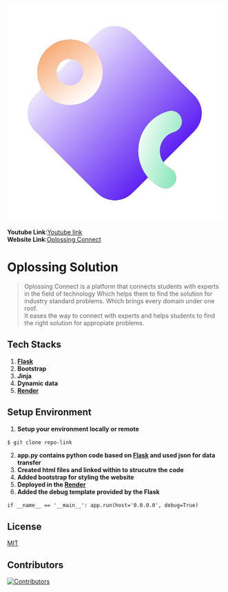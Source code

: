 <div style="object-fit:cover;" >
  <img src="static/logo.png">
</div>

**Youtube Link**:[Youtube link](https://youtu.be/VXjTE_w6Ank)<br>
**Website Link**:[Oplossing Connect](http://oplossing-connect.onrender.com/)
# Oplossing Solution

>Oplossing Connect is a platform that connects students with experts in the field of technology Which helps them to find the solution for industry standard problems. Which brings every domain under one roof.<br>It eases the way to connect with experts and helps students to find the right solution for appropiate problems.



## Tech Stacks
1. **[Flask](https://flask.palletsprojects.com/en/3.0.x/)**
2. **Bootstrap**
3. **Jinja**
4. **Dynamic data**
5. **[Render](https://render.com/)**

## Setup Environment

1. **Setup your environment locally or remote**
```bash
$ git clone repo-link
```
2. **app.py contains python code based on [Flask](https://flask.palletsprojects.com/en/3.0.x/) and used json for data transfer**
3. **Created html files and linked within to strucutre the code**
4. **Added bootstrap for styling the website**
5. **Deployed in the [Render](https://render.com/)**
6. **Added the debug template provided by the Flask**
```python3
if __name__ == '__main__': app.run(host='0.0.0.0', debug=True)
```

## License

[MIT](https://choosealicense.com/licenses/mit/)

## Contributors

[![Contributors](https://img.shields.io/github/contributors/karthikarun063/Final-Project)](https://github.com/karthikarun063/Final-Project/graphs/contributors)


